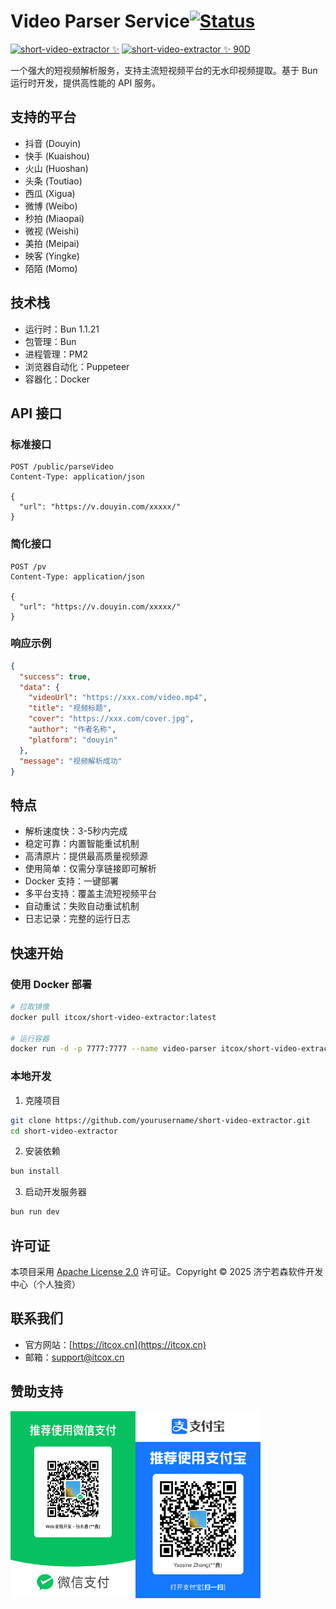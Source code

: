 # Video Parser Service[![Status](https://status.itcox.cn/badge/sve-api/dot?animate=ping&t=1743490343)](https://status.itcox.cn)

[![short-video-extractor ✨](https://status.itcox.cn/badge/sve-api/status?labelColor=&color=&style=for-the-badge&label=short-video-extractor%20%E2%9C%A8&t=1743490343)](https://status.itcox.cn)
[![short-video-extractor ✨ 90D](https://status.itcox.cn/badge/sve-api/uptime?labelColor=333&color=7a44dc&style=for-the-badge&label=short-video-extractor%20%E2%9C%A8&sinceLast=7776000&hideDuration=false&t=1743490343)](https://status.itcox.cn)


一个强大的短视频解析服务，支持主流短视频平台的无水印视频提取。基于 Bun 运行时开发，提供高性能的 API 服务。

## 支持的平台

- 抖音 (Douyin)
- 快手 (Kuaishou)
- 火山 (Huoshan)
- 头条 (Toutiao)
- 西瓜 (Xigua)
- 微博 (Weibo)
- 秒拍 (Miaopai)
- 微视 (Weishi)
- 美拍 (Meipai)
- 映客 (Yingke)
- 陌陌 (Momo)

## 技术栈

- 运行时：Bun 1.1.21
- 包管理：Bun
- 进程管理：PM2
- 浏览器自动化：Puppeteer
- 容器化：Docker

## API 接口

### 标准接口

```http
POST /public/parseVideo
Content-Type: application/json

{
  "url": "https://v.douyin.com/xxxxx/"
}
```

### 简化接口

```http
POST /pv
Content-Type: application/json

{
  "url": "https://v.douyin.com/xxxxx/"
}
```

### 响应示例

```json
{
  "success": true,
  "data": {
    "videoUrl": "https://xxx.com/video.mp4",
    "title": "视频标题",
    "cover": "https://xxx.com/cover.jpg",
    "author": "作者名称",
    "platform": "douyin"
  },
  "message": "视频解析成功"
}
```

## 特点

- 解析速度快：3-5秒内完成
- 稳定可靠：内置智能重试机制
- 高清原片：提供最高质量视频源
- 使用简单：仅需分享链接即可解析
- Docker 支持：一键部署
- 多平台支持：覆盖主流短视频平台
- 自动重试：失败自动重试机制
- 日志记录：完整的运行日志

## 快速开始

### 使用 Docker 部署

```bash
# 拉取镜像
docker pull itcox/short-video-extractor:latest

# 运行容器
docker run -d -p 7777:7777 --name video-parser itcox/short-video-extractor:latest
```

### 本地开发

1. 克隆项目

```bash
git clone https://github.com/yourusername/short-video-extractor.git
cd short-video-extractor
```

2. 安装依赖

```bash
bun install
```

3. 启动开发服务器

```bash
bun run dev
```

## 许可证

本项目采用 [Apache License 2.0](LICENSE) 许可证。Copyright © 2025 济宁若森软件开发中心（个人独资）

## 联系我们

- 官方网站：[https://itcox.cn](https://itcox.cn)
- 邮箱：support@itcox.cn

## 赞助支持

<p style="display: flex;">
    <img src="./docs/images/wechat-pay.png" alt="赞助码" width="200">
    <img src="./docs/images/alipay.png" alt="赞助码" width="200">
</p>
